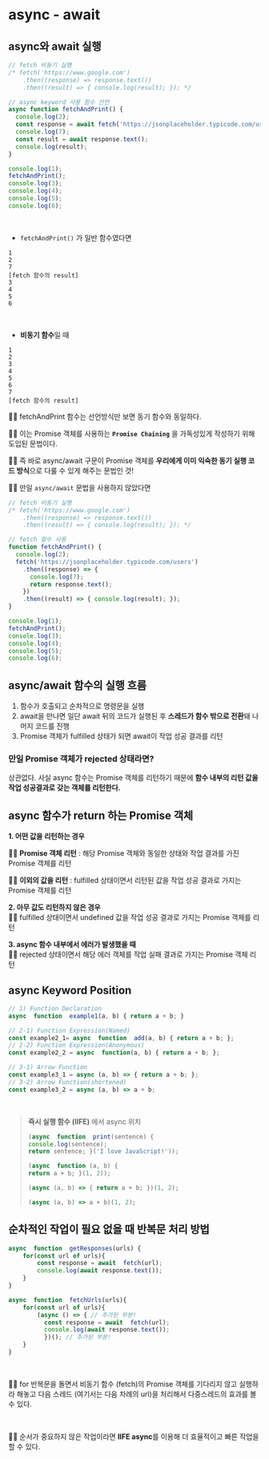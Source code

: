 # async - await

## async와 await 실행
```js
// fetch 비동기 실행
/* fetch('https://www.google.com')
    .then((response) => response.text())
    .then((result) => { console.log(result); }); */

// async keyword 사용 함수 선언
async function fetchAndPrint() {
  console.log(2);
  const response = await fetch('https://jsonplaceholder.typicode.com/users');
  console.log(7);
  const result = await response.text();
  console.log(result);
}

console.log(1);
fetchAndPrint();
console.log(3);
console.log(4);
console.log(5);
console.log(6);
```
<br>

- ``fetchAndPrint()`` 가 일반 함수였다면
```
1
2
7
[fetch 함수의 result]
3
4
5
6
```
<br>

- **비동기 함수**일 때
```
1
2
3
4
5
6
7
[fetch 함수의 result]
``` 

🙎‍♂️ fetchAndPrint 함수는 선언방식만 보면 동기 함수와 동일하다.
<br>

🙋‍♂️ 이는 Promise 객체를 사용하는 **``Promise Chaining``** 을 가독성있게 작성하기 위해 도입된 문법이다.
<br>

🙆‍♂️ 즉 바로 async/await 구문이 Promise 객체를 **우리에게 이미 익숙한 동기 실행 코드 방식**으로 다룰 수 있게 해주는 문법인 것!
<br>

💁‍♂️ 만일 ``async/await`` 문법을 사용하지 않았다면

```js
// fetch 비동기 실행
/* fetch('https://www.google.com')
    .then((response) => response.text())
    .then((result) => { console.log(result); }); */

// fetch 함수 사용
function fetchAndPrint() {
  console.log(2);
  fetch('https://jsonplaceholder.typicode.com/users')
    .then((response) => {
      console.log(7);
      return response.text();
    })
    .then((result) => { console.log(result); });
}

console.log(1);
fetchAndPrint();
console.log(3);
console.log(4);
console.log(5);
console.log(6);
```

## async/await 함수의 실행 흐름

1. 함수가 호출되고 순차적으로 명령문을 실행
2. await을 만나면 일단 await 뒤의 코드가 실행된 후 **스레드가 함수 밖으로 전환**돼 나머지 코드를 진행
3. Promise 객체가 fulfilled 상태가 되면 await이 작업 성공 결과를 리턴

### 만일 Promise 객체가 rejected 상태라면?

상관없다. 사실 async 함수는 Promise 객체를 리턴하기 때문에 **함수 내부의 리턴 값을 작업 성공결과로 갖는 객체를 리턴한다.**

## async 함수가 return 하는 Promise 객체

**1. 어떤 값을 리턴하는 경우** <br>

🙎‍♂️ **Promise 객체 리턴** : 해당 Promise 객체와 동일한 상태와 작업 결과를 가진 Promise 객체를 리턴<br>

🙋‍♂️ **이외의 값을 리턴** : fulfilled 상태이면서 리턴된 값을 작업 성공 결과로 가지는 Promise 객체를 리턴<br>

**2. 아무 값도 리턴하지 않은 경우** <br>
🙎‍♂️ fulfilled 상태이면서 undefined 값을 작업 성공 결과로 가지는 Promise 객체를 리턴<br>

**3. async 함수 내부에서 에러가 발생했을 때** <br>
🙎‍♂️ rejected 상태이면서 해당 에러 객체를 작업 실패 결과로 가지는 Promise 객체 리턴<br>

## async Keyword Position
```js
// 1) Function Declaration  
async  function  example1(a, b) { return a + b; } 

// 2-1) Function Expression(Named) 
const example2_1= async  function  add(a, b) { return a + b; }; 
// 2-2) Function Expression(Anonymous)  
const example2_2 = async  function(a, b) { return a + b; }; 

// 3-1) Arrow Function  
const example3_1 = async (a, b) => { return a + b; }; 
// 3-2) Arrow Function(shortened)  
const example3_2 = async (a, b) => a + b;
```

<br>

> **즉시 실행 함수 (IIFE)** 에서 async 위치
> ```js
> (async  function  print(sentence) { 
> console.log(sentence); 
> return sentence; }('I love JavaScript!')); 
>
>(async  function (a, b) { 
>return a + b; }(1, 2)); 
>
>(async (a, b) => { return a + b; })(1, 2); 
>
>(async (a, b) => a + b)(1, 2);
> ```

## 순차적인 작업이 필요 없을 때 반복문 처리 방법

```js
async  function  getResponses(urls) { 
	for(const url of urls){ 
		const response = await  fetch(url); 
		console.log(await response.text()); 
	} 
}

async  function  fetchUrls(urls){
 	for(const url of urls){ 
	 	(async () => { // 추가된 부분!
	 	  const response = await  fetch(url); 
	 	  console.log(await response.text()); 
	 	  })(); // 추가된 부분! 
	} 
}
```

<br>

🙎‍♂️ for 반복문을 돌면서 비동기 함수 (fetch)의 Promise 객체를 기다리지 않고 실행하라 해놓고 다음 스레드 (여기서는 다음 차례의 url)을 처리해서 다중스레드의 효과를 볼 수 있다.

<br>

🙋‍♂️ 순서가 중요하지 않은 작업이라면 **IIFE async**를 이용해 더 효율적이고 빠른 작업을 할 수 있다.
